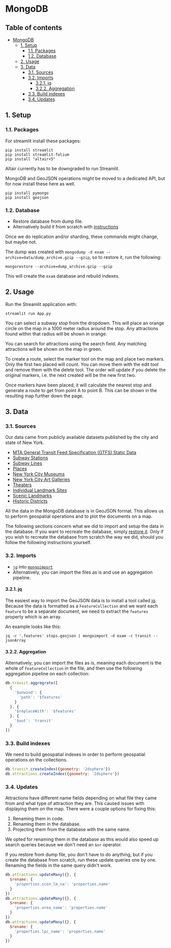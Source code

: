 # MongoDB

## Table of contents

- [MongoDB](#mongodb)
  - [1. Setup](#1-setup)
    - [1.1. Packages](#11-packages)
    - [1.2. Database](#12-database)
  - [2. Usage](#2-usage)
  - [3. Data](#3-data)
    - [3.1. Sources](#31-sources)
    - [3.2. Imports](#32-imports)
      - [3.2.1. jq](#321-jq)
      - [3.2.2. Aggregation](#322-aggregation)
    - [3.3. Build indexes](#33-build-indexes)
    - [3.4. Updates](#34-updates)

## 1. Setup

### 1.1. Packages

For streamlit install these packages:

```shell
pip install streamlit
pip install streamlit-folium
pip install "altair<5"
```

Altair currently has to be downgraded to run Streamlit.

MongoDB and GeoJSON operations might be moved to a dedicated API, but for now install these here as well.

```shell
pip install pymongo
pip install geojson
```

### 1.2. Database

- Restore database from dump file.
- Alternatively build it from scratch with [instructions](#3-data)

Once we do replication and/or sharding, these commands might change, but maybe not.

The dump was created with `mongodump -d exam --archive=data/dump_archive.gzip --gzip`, so to restore it, run the following:

```shell
mongorestore --archive=dump_archive.gzip --gzip
```

This will create the `exam` database and rebuild indexes.

## 2. Usage

Run the Streamlit application with:

```shell
streamlit run App.py
```

You can select a subway stop from the dropdown. This will place an orange circle on the map in a 1000 meter radius around the stop. Any attractions found within that radius will be shown in orange.

You can search for attractions using the search field. Any matching attractions will be shown on the map in green.

To create a route, select the marker tool on the map and place two markers. Only the first two placed will count. You can move them with the edit tool and remove them with the delete tool. The order will update if you delete the original markers, i.e. the next created will be the new first two.

Once markers have been placed, it will calculate the nearest stop and generate a route to get from point A to point B. This can be shown in the resulting map further down the page.

## 3. Data

### 3.1. Sources

Our data came from publicly available datasets published by the city and state of New York.

- [MTA General Transit Feed Specification (GTFS) Static Data](https://data.ny.gov/Transportation/MTA-General-Transit-Feed-Specification-GTFS-Static/fgm6-ccue)
- [Subway Stations](https://data.cityofnewyork.us/Transportation/Subway-Stations/arq3-7z49)
- [Subway Lines](https://data.cityofnewyork.us/Transportation/Subway-Lines/3qz8-muuu)
- [Places](https://data.cityofnewyork.us/Health/Places/mzbd-kucq)
- [New York City Museums](https://data.cityofnewyork.us/Recreation/New-York-City-Museums/ekax-ky3z)
- [New York City Art Galleries](https://data.cityofnewyork.us/Recreation/New-York-City-Art-Galleries/tgyc-r5jh)
- [Theaters](https://data.cityofnewyork.us/Recreation/Theaters/kdu2-865w)
- [Individual Landmark Sites](https://data.cityofnewyork.us/Housing-Development/Individual-Landmark-Sites/ts56-fkf5)
- [Scenic Landmarks](https://data.cityofnewyork.us/Housing-Development/Scenic-Landmarks/gi7d-8gt5)
- [Historic Districts](https://data.cityofnewyork.us/Housing-Development/Historic-Districts/xbvj-gfnw)

All the data in the MongoDB database is in GeoJSON format. This allows us to perform geospatial operations and to plot the documents on a map.

The following sections concern what we did to import and setup the data in the database. If you want to recreate the database, simply [restore it](#12-database). Only if you wish to recreate the database from scratch the way we did, should you follow the following instructions yourself.

### 3.2. Imports

- [`jq`](https://stedolan.github.io/jq/) into [`mongoimport`](https://www.mongodb.com/docs/database-tools/mongoimport/)
- Alternatively, you can import the files as is and use an aggregation pipeline.

#### 3.2.1. jq

The easiest way to import the GeoJSON data is to install a tool called [jq](https://stedolan.github.io/jq/). Because the data is formatted as a `FeatureCollection` and we want each `Feature` to be a separate document, we need to extract the `features` property which is an array.

An example looks like this:

```shell
jq -c '.features' stops.geojson | mongoimport -d exam -c transit --jsonArray
```

#### 3.2.2. Aggregation

Alternatively, you can import the files as is, meaning each document is the whole of `FeatureCollection` in the file, and then use the following aggregation pipeline on each collection:

```javascript
db.transit.aggregrate([
  {
    '$unwind': {
      'path': '$features'
    }
  }, {
    '$replaceWith': '$features'
  }, {
    '$out': 'transit'
  }
])
```

### 3.3. Build indexes

We need to build geospatial indexes in order to perform geospatial operations on the collections.

```javascript
db.transit.createIndex({geometry: '2dsphere'})
db.attractions.createIndex({geometry: '2dsphere'})
```

### 3.4. Updates

Attractions have different name fields depending on what file they came from and what type of attraction they are. This caused issues with displaying them on the map. There were a couple options for fixing this:

1. Renaming them in code.
2. Renaming them in the database.
3. Projecting them from the database with the same name.

We opted for renaming them in the database as this would also speed up search queries because we don't need an `$or` operator.

If you restore from dump file, you don't have to do anything, but if you create the database from scratch, run these update queries one by one. Renaming the fields in the same query didn't work.

```javascript
db.attractions.updateMany({}, {
  $rename: {
    'properties.scen_lm_na': 'properties.name'
  }
})
db.attractions.updateMany({}, {
  $rename: {
    'properties.area_name': 'properties.name'
  }
})
db.attractions.updateMany({}, {
  $rename: {
    'properties.lpc_name': 'properties.name'
  }
})
```
